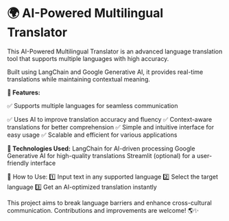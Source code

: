 # 🌍 AI-Powered Multilingual Translator

 This AI-Powered Multilingual Translator is an advanced language translation tool that supports multiple languages with high accuracy. 
 
 Built using LangChain and Google Generative AI, it provides real-time translations while maintaining contextual meaning.

**🔹 Features:**

✅ Supports multiple languages for seamless communication

✅ Uses AI to improve translation accuracy and fluency
✅ Context-aware translations for better comprehension
✅ Simple and intuitive interface for easy usage
✅ Scalable and efficient for various applications

**🔧 Technologies Used:**
LangChain for AI-driven processing
Google Generative AI for high-quality translations
Streamlit (optional) for a user-friendly interface

🚀 How to Use:
1️⃣ Input text in any supported language
2️⃣ Select the target language
3️⃣ Get an AI-optimized translation instantly

This project aims to break language barriers and enhance cross-cultural communication. Contributions and improvements are welcome! 🌎✨
